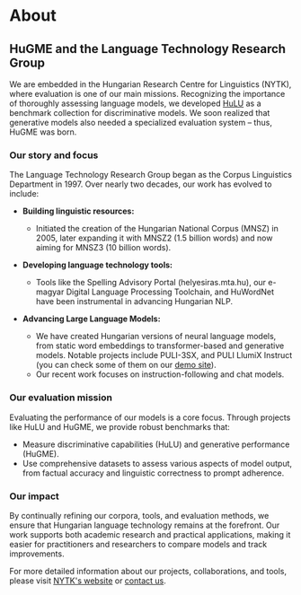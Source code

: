 # About

## HuGME and the Language Technology Research Group

We are embedded in the Hungarian Research Centre for Linguistics (NYTK), where evaluation is one of our main missions. Recognizing the importance of thoroughly assessing language models, we developed [HuLU](https://hulu.nytud.hu) as a benchmark collection for discriminative models. We soon realized that generative models also needed a specialized evaluation system – thus, HuGME was born.

### Our story and focus

The Language Technology Research Group began as the Corpus Linguistics Department in 1997. Over nearly two decades, our work has evolved to include:

- **Building linguistic resources:**  
    - Initiated the creation of the Hungarian National Corpus (MNSZ) in 2005, later expanding it with MNSZ2 (1.5 billion words) and now aiming for MNSZ3 (10 billion words).

- **Developing language technology tools:**  
    - Tools like the Spelling Advisory Portal (helyesiras.mta.hu), our e-magyar Digital Language Processing Toolchain, and HuWordNet have been instrumental in advancing Hungarian NLP.

- **Advancing Large Language Models:**  
    - We have created Hungarian versions of neural language models, from static word embeddings to transformer-based and generative models. Notable projects include PULI-3SX, and PULI LlumiX Instruct (you can check some of them on our [demo site](https://puli.nytud.hu)).  
    - Our recent work focuses on instruction-following and chat models.

### Our evaluation mission

Evaluating the performance of our models is a core focus. Through projects like HuLU and HuGME, we provide robust benchmarks that:

- Measure discriminative capabilities (HuLU) and generative performance (HuGME).
- Use comprehensive datasets to assess various aspects of model output, from factual accuracy and linguistic correctness to prompt adherence.

### Our impact

By continually refining our corpora, tools, and evaluation methods, we ensure that Hungarian language technology remains at the forefront. Our work supports both academic research and practical applications, making it easier for practitioners and researchers to compare models and track improvements.

For more detailed information about our projects, collaborations, and tools, please visit [NYTK's website](https://nytud.hu/en) or [contact us](mailto:ligeit-nagy.noemi@nytud.hun-ren.hu).
